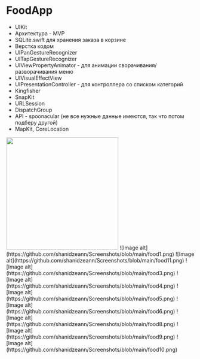 # FoodApp

- UIKit
- Архитектура - MVP
- SQLite.swift для хранения заказа в корзине
- Верстка кодом
- UIPanGestureRecognizer 
- UITapGestureRecognizer 
- UIViewPropertyAnimator - для анимации сворачивания/разворачивания меню
- UIVisualEffectView
- UIPresentationController - для контроллера со списком категорий
- Kingfisher
- SnapKit
- URLSession
- DispatchGroup
- API - spoonacular (не все нужные данные имеются, так что потом подберу другой)
- MapKit, CoreLocation


<img src="https://github.com/shanidzeann/Screenshots/blob/main/food1.png" width="300">
![Image alt](https://github.com/shanidzeann/Screenshots/blob/main/food1.png)
![Image alt](https://github.com/shanidzeann/Screenshots/blob/main/food11.png)
![Image alt](https://github.com/shanidzeann/Screenshots/blob/main/food3.png)
![Image alt](https://github.com/shanidzeann/Screenshots/blob/main/food4.png)
![Image alt](https://github.com/shanidzeann/Screenshots/blob/main/food5.png)
![Image alt](https://github.com/shanidzeann/Screenshots/blob/main/food6.png)
![Image alt](https://github.com/shanidzeann/Screenshots/blob/main/food8.png)
![Image alt](https://github.com/shanidzeann/Screenshots/blob/main/food9.png)
![Image alt](https://github.com/shanidzeann/Screenshots/blob/main/food10.png)

